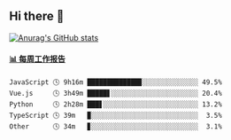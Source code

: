 ## Hi there 👋

[![Anurag's GitHub stats](https://github-readme-stats-orilights.vercel.app/api?username=orilights)](https://github.com/anuraghazra/github-readme-stats)

<!--
**OriLight152/OriLight152** is a ✨ _special_ ✨ repository because its `README.md` (this file) appears on your GitHub profile.

Here are some ideas to get you started:

- 🔭 I’m currently working on ...
- 🌱 I’m currently learning ...
- 👯 I’m looking to collaborate on ...
- 🤔 I’m looking for help with ...
- 💬 Ask me about ...
- 📫 How to reach me: ...
- 😄 Pronouns: ...
- ⚡ Fun fact: ...
-->

<!-- waka-box start -->
#### <a href="https://gist.github.com/92c8d5b388768c10efcba86e82b7c4fb" target="_blank">📊 每周工作报告</a>
```text
JavaScript 🕓 9h16m █████████████▊░░░░░░░░░░░░░░ 49.5%
Vue.js     🕓 3h49m █████▋░░░░░░░░░░░░░░░░░░░░░░ 20.4%
Python     🕓 2h28m ███▋░░░░░░░░░░░░░░░░░░░░░░░░ 13.2%
TypeScript 🕓 39m   ▉░░░░░░░░░░░░░░░░░░░░░░░░░░░  3.5%
Other      🕓 34m   ▊░░░░░░░░░░░░░░░░░░░░░░░░░░░  3.1%
```
<!-- Powered by https://github.com/journey-ad/waka-box-go . -->
<!-- waka-box end -->
